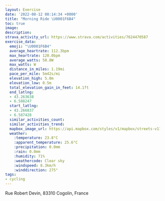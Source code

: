 ```yaml
---
layout: Exercise
date: '2022-08-12 08:14:34 +0000'
title: "Morning Ride \U0001F6B4"
toc: true
image:
description:
strava_activity_url: https://www.strava.com/activities/7624470587
exercise_data:
  emoji: "\U0001F6B4"
  average_heartrate: 112.3bpm
  max_heartrate: 120.0bpm
  average_watts: 58.8W
  max_watts: W
  distance_in_miles: 1.19mi
  pace_per_mile: 5m42s/mi
  elevation_high: 5.0m
  elevation_low: 0.5m
  total_elevation_gain_in_feet: 14.1ft
  end_latlng:
  - 43.263638
  - 6.588247
  start_latlng:
  - 43.266837
  - 6.587428
  similar_activities_count:
  similar_activities_trend:
  mapbox_image_url: https://api.mapbox.com/styles/v1/mapbox/streets-v11/static/path-5+787af2-1.0(upagGkreg%40IWBIDLNx%40F%3FCP%40v%40EL%3FVg%40zBIVIHa%40N%5BTGFGVEFIBSGqAs%40SG_%40%40IBGDU%5CEAAFBPPF%5EDFDDH%40XKvBKl%40k%40%60CE%5CFZDLHDTFPJJVBXY%7C%40E%5C%3Fx%40Hh%40Nd%40Zj%40RHTAHCPKXUZe%40Xw%40Le%40j%40INMFIj%40qB%5Cc%40h%40gCFGPIDIX_BHWDIFEP%3FPMJWJc%40DEFCF%3FjAn%40b%40NF%5CDD%60%40LTNb%40LNHDFH%3FNJ%60AZ%5CDLCDMFk%40Pq%40J_CN%7DA%3FICKGG%5BM%5BQc%40OECEQIGa%40M_%40Si%40_%40CI%40UNo%40BGNE%7C%40%3FPQNc%40BSFQHa%40%3Fq%40DKDCBI),pin-s-s+e5b22e(6.58742,43.26683),pin-s-f+89ae00(6.5882400000000025,43.26363000000004)/auto/800x800?access_token=pk.eyJ1Ijoiam9zaGJlY2ttYW4iLCJhIjoiY205eWR2aDd1MWZ6djJrbXc4a3M0bWZleiJ9.XiG9OWkNcZk2QzjJbxLB4A
  weather:
    :temperature: 23.8°C
    :apparent_temperature: 25.6°C
    :precipitation: 0.0mm
    :rain: 0.0mm
    :humidity: 71%
    :weathercode: Clear sky
    :windspeed: 8.3km/h
    :winddirection: 275°
tags:
- cycling
---
```

Rue Robert Devin, 83310 Cogolin, France
